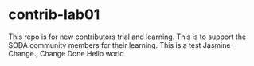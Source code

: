 # contrib-lab01
This repo is for new contributors trial and learning. This is to support the SODA community members for their learning.
This is a test Jasmine
Change.,
Change Done
Hello world
